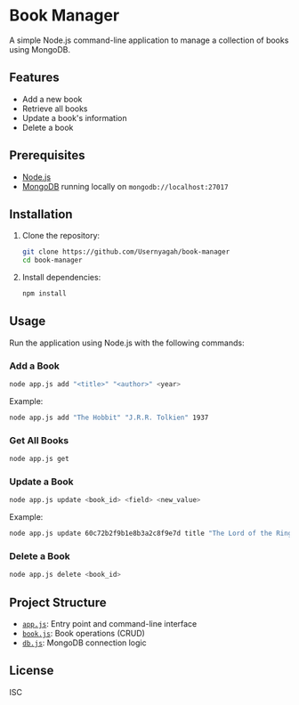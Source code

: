 # Book Manager

A simple Node.js command-line application to manage a collection of books using MongoDB.

## Features

- Add a new book
- Retrieve all books
- Update a book's information
- Delete a book

## Prerequisites

- [Node.js](https://nodejs.org/)
- [MongoDB](https://www.mongodb.com/) running locally on `mongodb://localhost:27017`

## Installation

1. Clone the repository:
    ```sh
    git clone https://github.com/Usernyagah/book-manager
    cd book-manager
    ```

2. Install dependencies:
    ```sh
    npm install
    ```

## Usage

Run the application using Node.js with the following commands:

### Add a Book

```sh
node app.js add "<title>" "<author>" <year>
```

Example:
```sh
node app.js add "The Hobbit" "J.R.R. Tolkien" 1937
```

### Get All Books

```sh
node app.js get
```

### Update a Book

```sh
node app.js update <book_id> <field> <new_value>
```

Example:
```sh
node app.js update 60c72b2f9b1e8b3a2c8f9e7d title "The Lord of the Rings"
```

### Delete a Book

```sh
node app.js delete <book_id>
```

## Project Structure

- [`app.js`](app.js): Entry point and command-line interface
- [`book.js`](book.js): Book operations (CRUD)
- [`db.js`](db.js): MongoDB connection logic

## License

ISC
